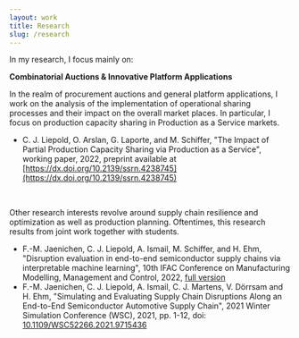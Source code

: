 ```yaml
---
layout: work
title: Research
slug: /research
---
```


In my research, I focus mainly on:

**Combinatorial Auctions & Innovative Platform Applications**

In the realm of procurement auctions and general platform applications, I work on the analysis of the implementation of operational sharing processes and their impact on the overall market places. In particular, I focus on production capacity sharing in Production as a Service markets.

* C. J. Liepold, O. Arslan, G. Laporte, and M. Schiffer, "The Impact of Partial Production Capacity Sharing via Production as a Service", working paper, 2022, preprint available at [https://dx.doi.org/10.2139/ssrn.4238745](https://dx.doi.org/10.2139/ssrn.4238745)

<br />

Other research interests revolve around supply chain resilience and optimization as well as production planning. Oftentimes, this research results from joint work together with students.

* F.-M. Jaenichen, C. J. Liepold, A. Ismail, M. Schiffer, and H. Ehm, "Disruption evaluation in end-to-end semiconductor supply chains via interpretable machine learning", 10th IFAC Conference on Manufacturing Modelling, Management and Control, 2022, [full version](https://www.researchgate.net/profile/Abdelgafar-Ismail-2/publication/363769477_Disruption_evaluation_in_end-to-end_semiconductor_supply_chains_via_interpretable_machine_learning/links/632d64014cc5d63f08511a60/Disruption-evaluation-in-end-to-end-semiconductor-supply-chains-via-interpretable-machine-learning.pdf)
* F.-M. Jaenichen, C. J. Liepold, A. Ismail, C. J. Martens, V. Dörrsam and H. Ehm, "Simulating and Evaluating Supply Chain Disruptions Along an End-to-End Semiconductor Automotive Supply Chain", 2021 Winter Simulation Conference (WSC), 2021, pp. 1-12, doi: [10.1109/WSC52266.2021.9715436](https://ieeexplore.ieee.org/document/9715436)

<br />
<br />
